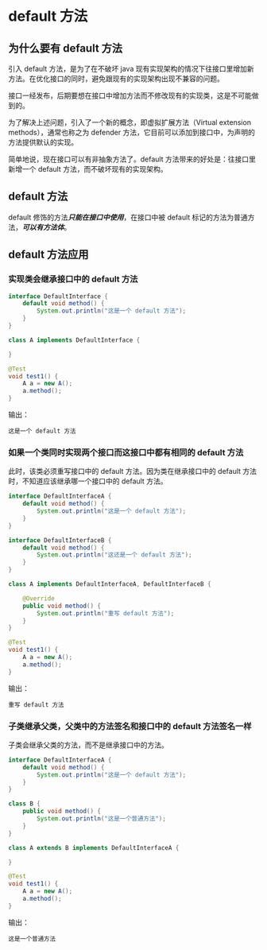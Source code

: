 # default 方法

## 为什么要有 default 方法

引入 default 方法，是为了在不破坏 java 现有实现架构的情况下往接口里增加新方法。在优化接口的同时，避免跟现有的实现架构出现不兼容的问题。

接口一经发布，后期要想在接口中增加方法而不修改现有的实现类，这是不可能做到的。

为了解决上述问题，引入了一个新的概念，即虚拟扩展方法（Virtual extension methods），通常也称之为 defender 方法，它目前可以添加到接口中，为声明的方法提供默认的实现。

简单地说，现在接口可以有非抽象方法了。default 方法带来的好处是：往接口里新增一个 default 方法，而不破坏现有的实现架构。

## default 方法

default 修饰的方法***只能在接口中使用***，在接口中被 default 标记的方法为普通方法，***可以有方法体***。

## default 方法应用

### 实现类会继承接口中的 default 方法

```java
interface DefaultInterface {
    default void method() {
        System.out.println("这是一个 default 方法");
    }
}

class A implements DefaultInterface {

}
```


```java
@Test
void test1() {
    A a = new A();
    a.method();
}
```

输出：

```
这是一个 default 方法
```

### 如果一个类同时实现两个接口而这接口中都有相同的 default 方法

此时，该类必须重写接口中的 default 方法。因为类在继承接口中的 default 方法时，不知道应该继承哪一个接口中的 default 方法。

```java
interface DefaultInterfaceA {
    default void method() {
        System.out.println("这是一个 default 方法");
    }
}

interface DefaultInterfaceB {
    default void method() {
        System.out.println("这还是一个 default 方法");
    }
}

class A implements DefaultInterfaceA, DefaultInterfaceB {

    @Override
    public void method() {
        System.out.println("重写 default 方法");
    }
}
```

```java
@Test
void test1() {
    A a = new A();
    a.method();
}
```

输出：

```
重写 default 方法
```

### 子类继承父类，父类中的方法签名和接口中的 default 方法签名一样

子类会继承父类的方法，而不是继承接口中的方法。

```java
interface DefaultInterfaceA {
    default void method() {
        System.out.println("这是一个 default 方法");
    }
}

class B {
    public void method() {
        System.out.println("这是一个普通方法");
    }
}

class A extends B implements DefaultInterfaceA {

}
```

```java
@Test
void test1() {
    A a = new A();
    a.method();
}
```

输出：

```
这是一个普通方法
```

